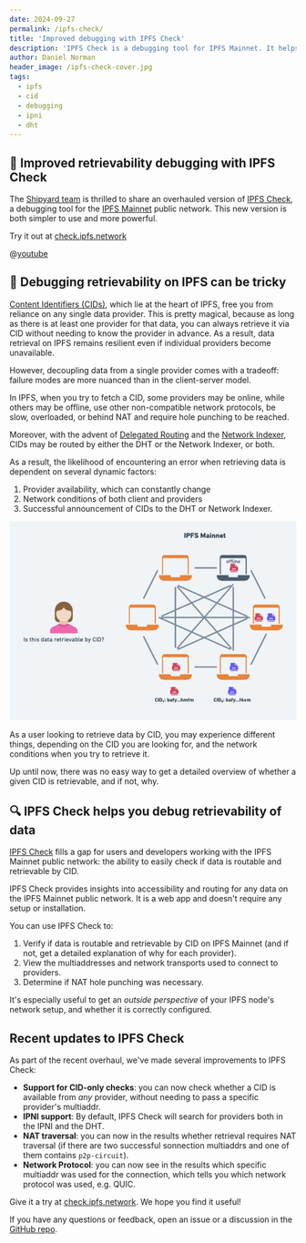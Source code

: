 ```yaml
---
date: 2024-09-27
permalink: /ipfs-check/
title: 'Improved debugging with IPFS Check'
description: 'IPFS Check is a debugging tool for IPFS Mainnet. It helps you check if data is routable and retrievable by CID on IPFS Mainnet.'
author: Daniel Norman
header_image: /ipfs-check-cover.jpg
tags:
  - ipfs
  - cid
  - debugging
  - ipni
  - dht
---
```


## 🎉 Improved retrievability debugging with IPFS Check

The [Shipyard team](https://ipshipyard.com/) is thrilled to share an overhauled version of [IPFS Check](https://check.ipfs.network), a debugging tool for the [IPFS Mainnet](https://docs.ipfs.tech/concepts/glossary/#mainnet) public network. This new version is both simpler to use and more powerful.

Try it out at [check.ipfs.network](https://check.ipfs.network/?cid=bafybeigdyrzt5sfp7udm7hu76uh7y26nf3efuylqabf3oclgtqy55fbzdi)

@[youtube](XeNOQDOrdC0)

## 🧰 Debugging retrievability on IPFS can be tricky

[Content Identifiers (CIDs)]((https://docs.ipfs.tech/concepts/glossary/#cid)), which lie at the heart of IPFS, free you from reliance on any single data provider. This is pretty magical, because as long as there is at least one provider for that data, you can always retrieve it via CID without needing to know the provider in advance. As a result, data retrieval on IPFS remains resilient even if individual providers become unavailable.

However, decoupling data from a single provider comes with a tradeoff: failure modes are more nuanced than in the client-server model.

In IPFS, when you try to fetch a CID, some providers may be online, while others may be offline, use other non-compatible network protocols, be slow, overloaded, or behind NAT and require hole punching to be reached.

Moreover, with the advent of [Delegated Routing](https://docs.ipfs.tech/concepts/how-ipfs-works/#how-content-routing-works-in-ipfs) and the [Network Indexer](https://docs.ipfs.tech/concepts/ipni/), CIDs may be routed by either the DHT or the Network Indexer, or both.

As a result, the likelihood of encountering an error when retrieving data is dependent on several dynamic factors:

1. Provider availability, which can constantly change
2. Network conditions of both client and providers
3. Successful announcement of CIDs to the DHT or Network Indexer.

![diagram illustrating multiple providers for cids](../assets/ipfs-check-network.png)

As a user looking to retrieve data by CID, you may experience different things, depending on the CID you are looking for, and the network conditions when you try to retrieve it.

Up until now, there was no easy way to get a detailed overview of whether a given CID is retrievable, and if not, why.

## 🔍 IPFS Check helps you debug retrievability of data

[IPFS Check](https://check.ipfs.network/) fills a gap for users and developers working with the IPFS Mainnet public network: the ability to easily check if data is routable and retrievable by CID.

IPFS Check provides insights into accessibility and routing for any data on the IPFS Mainnet public network. It is a web app and doesn't require any setup or installation.

You can use IPFS Check to:

1. Verify if data is routable and retrievable by CID on IPFS Mainnet (and if not, get a detailed explanation of why for each provider).
2. View the multiaddresses and network transports used to connect to providers.
3. Determine if NAT hole punching was necessary.

It's especially useful to get an _outside perspective_ of your IPFS node's network setup, and whether it is correctly configured.

## Recent updates to IPFS Check

As part of the recent overhaul, we've made several improvements to IPFS Check:

- **Support for CID-only checks**: you can now check whether a CID is available from _any_ provider, without needing to pass a specific provider's multiaddr.
- **IPNI support**: By default, IPFS Check will search for providers both in the IPNI and the DHT.
- **NAT traversal**: you can now in the results whether retrieval requires NAT traversal (if there are two successful sonnection multiaddrs and one of them contains `p2p-circuit`).
- **Network Protocol**: you can now see in the results which specific multiaddr was used for the connection, which tells you which network protocol was used, e.g. QUIC.

Give it a try at [check.ipfs.network](https://check.ipfs.network/). We hope you find it useful!

If you have any questions or feedback, open an issue or a discussion in the [GitHub repo](https://github.com/ipfs/ipfs-check/).
